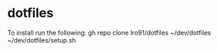# dotfiles

To install run the following:
gh repo clone Iro91/dotfiles ~/dev/dotfiles
~/dev/dotfiles/setup.sh
